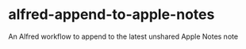 # alfred-append-to-apple-notes
An Alfred workflow to append to the latest unshared Apple Notes note
